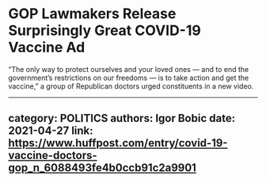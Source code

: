 # GOP Lawmakers Release Surprisingly Great COVID-19 Vaccine Ad

“The only way to protect ourselves and your loved ones ― and to end the government’s restrictions on our freedoms ― is to take action and get the vaccine,” a group of Republican doctors urged constituents in a new video.

---
category: POLITICS
authors: Igor Bobic
date: 2021-04-27
link: https://www.huffpost.com/entry/covid-19-vaccine-doctors-gop_n_6088493fe4b0ccb91c2a9901
---
